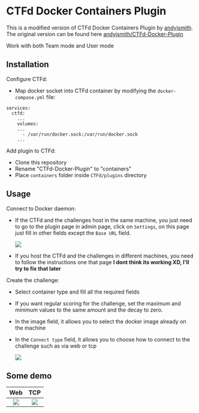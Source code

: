 # CTFd Docker Containers Plugin

This is a modified version of CTFd Docker Containers Plugin by [andyjsmith](https://github.com/andyjsmith). The original version can be found here [andyjsmith/CTFd-Docker-Plugin](https://github.com/andyjsmith/CTFd-Docker-Plugin)

Work with both Team mode and User mode

## Installation

Configure CTFd:
- Map docker socket into CTFd container by modifying the `docker-compose.yml` file:
```docker
services:
  ctfd:
    ...
    volumes:
    ...
      - /var/run/docker.sock:/var/run/docker.sock
    ...
```

Add plugin to CTFd:
- Clone this repository
- Rename "CTFd-Docker-Plugin" to "containers"
- Place `containers` folder inside `CTFd/plugins` directory

## Usage

Connect to Docker daemon:
- If the CTFd and the challenges host in the same machine, you just need to go to the plugin page in admin page, click on `Settings`, on this page just fill in other fields except the `Base URL` field.

  ![](https://cdn.discordapp.com/attachments/1120761462600777869/1149367147231985714/image.png)

- If you host the CTFd and the challenges in different machines, you need to follow the instructions one that page **I dont think its working XD, I'll try to fix that later**


Create the challenge:

- Select container type and fill all the required fields

- If you want regular scoring for the challenge, set the maximum and minimum values to the same amount and the decay to zero.

- In the image field, it allows you to select the docker image already on the machine

- In the `Connect type` field, it allows you to choose how to connect to the challenge such as via web or tcp

  ![](https://cdn.discordapp.com/attachments/1120761462600777869/1175417115457617940/image.png)


## Some demo


Web             |  TCP
:-------------------------:|:-------------------------:
![](https://cdn.discordapp.com/attachments/1120761462600777869/1149556744679325736/image.png) |  ![](https://cdn.discordapp.com/attachments/1120761462600777869/1149556787364777994/image.png)





